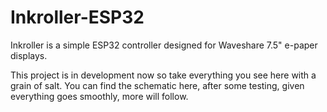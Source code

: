 # Inkroller-ESP32
Inkroller is a simple ESP32 controller designed for Waveshare 7.5" e-paper displays. 

This project is in development now so take everything you see here with a grain of salt. You can find the schematic here, after some testing, given everything goes smoothly, more will follow.
